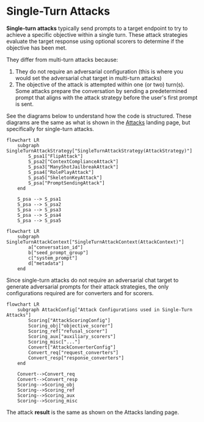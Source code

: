 # Single-Turn Attacks

**Single-turn attacks** typically send prompts to a target endpoint to try to achieve a specific objective within a single turn. These attack strategies evaluate the target response using optional scorers to determine if the objective has been met.

They differ from multi-turn attacks because:
1. They do not require an adversarial configuration (this is where you would set the adversarial chat target in multi-turn attacks)
2. The objective of the attack is attempted within one (or two) turn(s). Some attacks prepare the conversation by sending a predetermined prompt that aligns with the attack strategy before the user's first prompt is sent.

See the diagrams below to understand how the code is structured. These diagrams are the same as what is shown in the [Attacks](../0_attack.md) landing page, but specifically for single-turn attacks.

```{mermaid}
flowchart LR
    subgraph SingleTurnAttackStrategy["SingleTurnAttackStrategy(AttackStrategy)"]
        S_psa1["FlipAttack"]
        S_psa2["ContextComplianceAttack"]
        S_psa3["ManyShotJailbreakAttack"]
        S_psa4["RolePlayAttack"]
        S_psa5["SkeletonKeyAttack"]
        S_psa["PromptSendingAttack"]
    end

    S_psa --> S_psa1
    S_psa --> S_psa2
    S_psa --> S_psa3
    S_psa --> S_psa4
    S_psa --> S_psa5
```

```{mermaid}
flowchart LR
    subgraph SingleTurnAttackContext["SingleTurnAttackContext(AttackContext)"]
        a["conversation_id"]
        b["seed_prompt_group"]
        c["system_prompt"]
        d["metadata"]
    end
```

Since single-turn attacks do not require an adversarial chat target to generate adversarial prompts for their attack strategies, the only configurations required are for converters and for scorers.
```{mermaid}
flowchart LR
    subgraph AttackConfig["Attack Configurations used in Single-Turn Attacks"]
        Scoring["AttackScoringConfig"]
        Scoring_obj["objective_scorer"]
        Scoring_ref["refusal_scorer"]
        Scoring_aux["auxiliary_scorers"]
        Scoring_misc["..."]
        Convert["AttackConverterConfig"]
        Convert_req["request_converters"]
        Convert_resp["response_converters"]
    end

    Convert-->Convert_req
    Convert-->Convert_resp
    Scoring-->Scoring_obj
    Scoring-->Scoring_ref
    Scoring-->Scoring_aux
    Scoring-->Scoring_misc
```

The attack **result** is the same as shown on the Attacks landing page.
